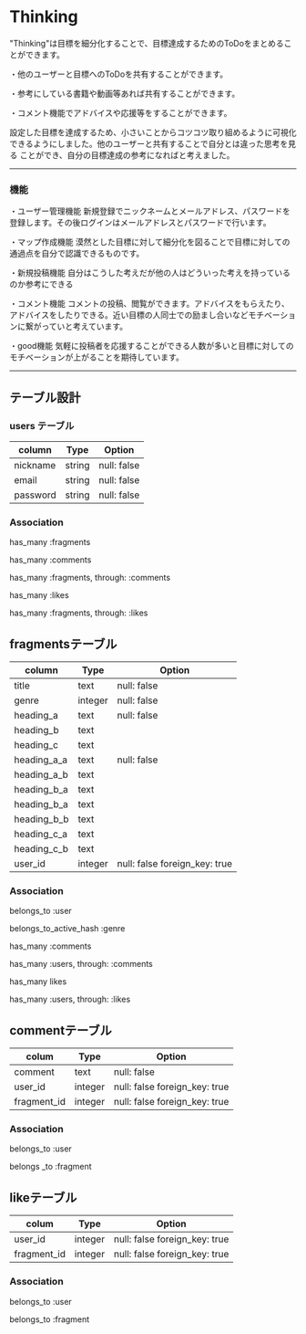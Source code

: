 # Thinking

"Thinking"は目標を細分化することで、目標達成するためのToDoをまとめることができます。

・他のユーザーと目標へのToDoを共有することができます。

・参考にしている書籍や動画等あれば共有することができます。

・コメント機能でアドバイスや応援等をすることができます。

設定した目標を達成するため、小さいことからコツコツ取り組めるように可視化
できるようにしました。他のユーザーと共有することで自分とは違った思考を見る
ことができ、自分の目標達成の参考になればと考えました。

------------------------------------------------------------
### 機能
・ユーザー管理機能
 新規登録でニックネームとメールアドレス、パスワードを登録します。その後ログインはメールアドレスとパスワードで行います。

・マップ作成機能
 漠然とした目標に対して細分化を図ることで目標に対しての通過点を自分で認識できるものです。

・新規投稿機能
 自分はこうした考えだが他の人はどういった考えを持っているのか参考にできる

・コメント機能
 コメントの投稿、閲覧ができます。アドバイスをもらえたり、アドバイスをしたりできる。近い目標の人同士での励まし合いなどモチベーションに繋がっていと考えています。

・good機能
 気軽に投稿者を応援することができる人数が多いと目標に対してのモチベーションが上がることを期待しています。
 
-------------------------------------------------------------
## テーブル設計

### users テーブル
| column          | Type    | Option      |
|-----------------|---------|-------------|
| nickname        | string  | null: false |
| email           | string  | null: false |
| password        | string  | null: false |

### Association
has_many :fragments

has_many :comments

has_many :fragments, through: :comments

has_many :likes

has_many :fragments, through: :likes


## fragmentsテーブル
| column          | Type     | Option                        |
|-----------------|----------|-------------------------------|
| title           | text     | null: false                   |
| genre           | integer  | null: false                   |
| heading_a       | text     | null: false                   |
| heading_b       | text     |                               |
| heading_c       | text     |                               |
| heading_a_a     | text     | null: false                   |
| heading_a_b     | text     |                               |
| heading_b_a     | text     |                               |
| heading_b_a     | text     |                               |
| heading_b_b     | text     |                               |
| heading_c_a     | text     |                               |
| heading_c_b     | text     |                               |
| user_id         | integer  | null: false foreign_key: true |

### Association
belongs_to :user

belongs_to_active_hash :genre

has_many :comments

has_many :users, through: :comments

has_many likes

has_many :users, through: :likes


## commentテーブル
| colum       | Type    | Option                        |
|-------------|---------|-------------------------------|
| comment     | text    | null: false                   |
| user_id     | integer | null: false foreign_key: true |
| fragment_id | integer | null: false foreign_key: true |

### Association
belongs_to :user

belongs _to :fragment


## likeテーブル
| colum       | Type    | Option                        |
|-------------|---------|-------------------------------|
| user_id     | integer | null: false foreign_key: true |
| fragment_id | integer | null: false foreign_key: true |

### Association
belongs_to :user

belongs_to :fragment


